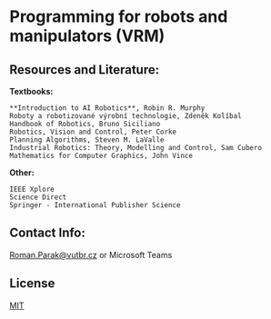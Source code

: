 # Programming for robots and manipulators (VRM)

## Resources and Literature:
**Textbooks:**
```
**Introduction to AI Robotics**, Robin R. Murphy
Roboty a robotizované výrobní technologie, Zdeněk Kolíbal
Handbook of Robotics, Bruno Siciliano
Robotics, Vision and Control, Peter Corke
Planning Algorithms, Steven M. LaValle
Industrial Robotics: Theory, Modelling and Control, Sam Cubero
Mathematics for Computer Graphics, John Vince
```
**Other:**
```
IEEE Xplore
Science Direct
Springer - International Publisher Science
```

## Contact Info:
Roman.Parak@vutbr.cz or Microsoft Teams

## License
[MIT](https://choosealicense.com/licenses/mit/)
